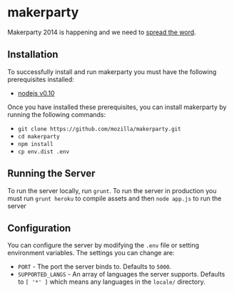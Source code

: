 # makerparty

Makerparty 2014 is happening and we need to [spread the word](http://party.webmaker.org).

## Installation

To successfully install and run makerparty you must have the following prerequisites installed:

- [nodejs v0.10](http://nodejs.org/download/)

Once you have installed these prerequisites, you can install makerparty by running the following commands:

- `git clone https://github.com/mozilla/makerparty.git`
- `cd makerparty`
- `npm install`
- `cp env.dist .env`

## Running the Server

To run the server locally, run `grunt`. To run the server in production you must run `grunt heroku` to compile assets and then `node app.js` to run the server

## Configuration

You can configure the server by modifying the `.env` file or setting environment variables. The settings you can change are:

- `PORT` - The port the server binds to. Defaults to `5000`.
- `SUPPORTED_LANGS` - An array of languages the server supports. Defaults to `[ '*' ]` which means any languages in the `locale/` directory.
